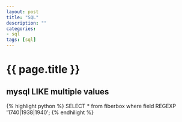 ```yaml
---
layout: post
title: "SQL"
description: ""
categories:    
- sql
tags: [sql]
---
```

{{ page.title }}
================

## mysql LIKE multiple values 
{% highlight python %}
SELECT * from fiberbox where field REGEXP '1740|1938|1940';
{% endhilight %}
